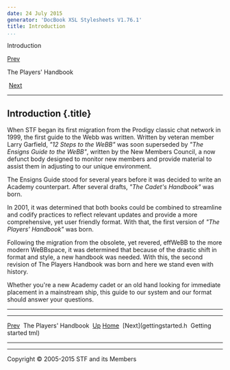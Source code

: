 ```yaml
---
date: 24 July 2015
generator: 'DocBook XSL Stylesheets V1.76.1'
title: Introduction
...
```


Introduction

[Prev](index.html) 

The Players' Handbook

 [Next](gettingstarted.html)

* * * * *

Introduction {.title}
------------

When STF began its first migration from the Prodigy classic chat network
in 1999, the first guide to the Webb was written. Written by veteran
member Larry Garfield, *"12 Steps to the WeBB"* was soon superseded by
*"The Ensigns Guide to the WeBB"*, written by the New Members Council, a
now defunct body designed to monitor new members and provide material to
assist them in adjusting to our unique environment.

The Ensigns Guide stood for several years before it was decided to write
an Academy counterpart. After several drafts, *"The Cadet's Handbook"*
was born.

In 2001, it was determined that both books could be combined to
streamline and codify practices to reflect relevant updates and provide
a more comprehensive, yet user friendly format. With that, the first
version of *"The Players' Handbook"* was born.

Following the migration from the obsolete, yet revered, effWeBB to the
more modern WeBBspace, it was determined that because of the drastic
shift in format and style, a new handbook was needed. With this, the
second revision of The Players Handbook was born and here we stand even
with history.

Whether you're a new Academy cadet or an old hand looking for immediate
placement in a mainstream ship, this guide to our system and our format
should answer your questions.

* * * * *

  ------------------------ ------------------------ ------------------------
  [Prev](index.html)       The Players' Handbook 
  [Up](index.html)         [Home](../index.html)
   [Next](gettingstarted.h  Getting started
  tml)                     
  ------------------------ ------------------------ ------------------------

* * * * *

Copyright © 2005-2015 STF and its Members
